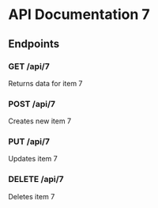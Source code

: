 # API Documentation 7

## Endpoints

### GET /api/7
Returns data for item 7

### POST /api/7
Creates new item 7

### PUT /api/7
Updates item 7

### DELETE /api/7
Deletes item 7